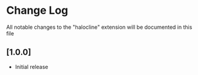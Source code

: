 # Change Log

All notable changes to the "halocline" extension will be documented in this file

## [1.0.0]

- Initial release
